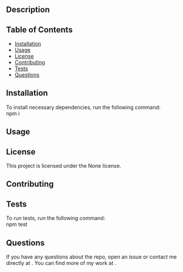 #   
    
## Description

## Table of Contents 
* [Installation](#installation)
* [Usage](#usage)
* [License](#license)
* [Contributing](#contributing)
* [Tests](#tests)
* [Questions](#questions)
## Installation
To install necessary dependencies, run the following command:  
npm i
## Usage  

## License    
This project is licensed under the None license.
## Contributing  

## Tests  
To run tests, run the following command:  
npm test
## Questions  
If you have any questions about the repo, open an issue or contact me directly at . You can find more of my work at [](https://github.com/).
